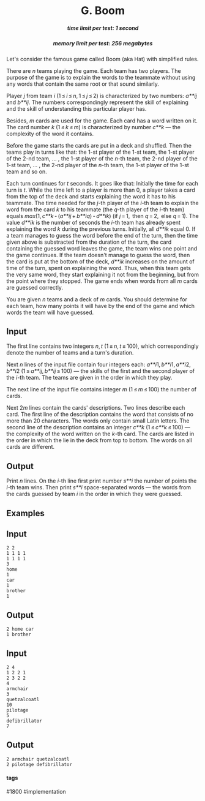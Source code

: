 <h1 style='text-align: center;'> G. Boom</h1>

<h5 style='text-align: center;'>time limit per test: 1 second</h5>
<h5 style='text-align: center;'>memory limit per test: 256 megabytes</h5>

Let's consider the famous game called Boom (aka Hat) with simplified rules.

There are *n* teams playing the game. Each team has two players. The purpose of the game is to explain the words to the teammate without using any words that contain the same root or that sound similarly. 

Player *j* from team *i* (1 ≤ *i* ≤ *n*, 1 ≤ *j* ≤ 2) is characterized by two numbers: *a**ij* and *b**ij*. The numbers correspondingly represent the skill of explaining and the skill of understanding this particular player has. 

Besides, *m* cards are used for the game. Each card has a word written on it. The card number *k* (1 ≤ *k* ≤ *m*) is characterized by number *c**k* — the complexity of the word it contains.

Before the game starts the cards are put in a deck and shuffled. Then the teams play in turns like that: the 1-st player of the 1-st team, the 1-st player of the 2-nd team, ... , the 1-st player of the *n*-th team, the 2-nd player of the 1-st team, ... , the 2-nd player of the *n*-th team, the 1-st player of the 1-st team and so on.

Each turn continues for *t* seconds. It goes like that: Initially the time for each turn is *t*. While the time left to a player is more than 0, a player takes a card from the top of the deck and starts explaining the word it has to his teammate. The time needed for the *j*-th player of the *i*-th team to explain the word from the card *k* to his teammate (the *q*-th player of the *i*-th team) equals *max*(1, *c**k* - (*a**ij* + *b**iq*) - *d**ik*) (if *j* = 1,  then *q* = 2,  else *q* = 1). The value *d**ik* is the number of seconds the *i*-th team has already spent explaining the word *k* during the previous turns. Initially, all *d**ik* equal 0. If a team manages to guess the word before the end of the turn, then the time given above is substracted from the duration of the turn, the card containing the guessed word leaves the game, the team wins one point and the game continues. If the team doesn't manage to guess the word, then the card is put at the bottom of the deck, *d**ik* increases on the amount of time of the turn, spent on explaining the word. Thus, when this team gets the very same word, they start explaining it not from the beginning, but from the point where they stopped. The game ends when words from all *m* cards are guessed correctly.

You are given *n* teams and a deck of *m* cards. You should determine for each team, how many points it will have by the end of the game and which words the team will have guessed.

## Input

The first line contains two integers *n*, *t* (1 ≤ *n*, *t* ≤ 100), which correspondingly denote the number of teams and a turn's duration.

Next *n* lines of the input file contain four integers each: *a**i*1, *b**i*1, *a**i*2, *b**i*2 (1 ≤ *a**ij*, *b**ij* ≤ 100) — the skills of the first and the second player of the *i*-th team. The teams are given in the order in which they play.

The next line of the input file contains integer *m* (1 ≤ *m* ≤ 100) the number of cards.

Next 2*m* lines contain the cards' descriptions. Two lines describe each card. The first line of the description contains the word that consists of no more than 20 characters. The words only contain small Latin letters. The second line of the description contains an integer *c**k* (1 ≤ *c**k* ≤ 100) — the complexity of the word written on the *k*-th card. The cards are listed in the order in which the lie in the deck from top to bottom. The words on all cards are different.

## Output

Print *n* lines. On the *i*-th line first print number *s**i* the number of points the *i*-th team wins. Then print *s**i* space-separated words — the words from the cards guessed by team *i* in the order in which they were guessed.

## Examples

## Input


```
2 2  
1 1 1 1  
1 1 1 1  
3  
home  
1  
car  
1  
brother  
1  

```
## Output


```
2 home car   
1 brother   

```
## Input


```
2 4  
1 2 2 1  
2 3 2 2  
4  
armchair  
3  
quetzalcoatl  
10  
pilotage  
5  
defibrillator  
7  

```
## Output


```
2 armchair quetzalcoatl   
2 pilotage defibrillator   

```


#### tags 

#1800 #implementation 